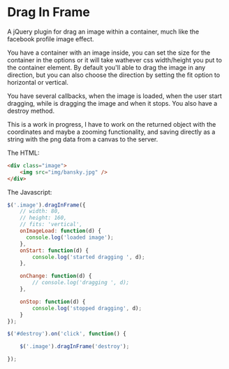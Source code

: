 Drag In Frame
=============

A jQuery plugin for drag an image within a container, much like the facebook profile image effect.

You have a container with an image inside, you can set the size for the container in the options or it will take wathever css width/height you put to the container element. By default you'll able to drag the image in any direction, but you can also choose the direction by setting the fit option to horizontal or vertical.

You have several callbacks, when the image is loaded, when the user start dragging, while is dragging the image and when it stops. You also have a destroy method.

This is a work in progress, I have to work on the returned object with the coordinates and maybe a zooming functionality, and saving directly as a string with the png data from a canvas to the server.

The HTML:

```html
<div class="image">
    <img src="img/bansky.jpg" />
</div>
```

The Javascript:

```javascript
$('.image').dragInFrame({
    // width: 80,
    // height: 160,
    // fits: 'vertical',
    onImageLoad: function(d) {
      console.log('loaded image');
    },
    onStart: function(d) {
        console.log('started dragging ', d);
    },

    onChange: function(d) {
        // console.log('dragging ', d);
    },

    onStop: function(d) {
        console.log('stopped dragging', d);
    }
});

$('#destroy').on('click', function() {

    $('.image').dragInFrame('destroy');

});
```

